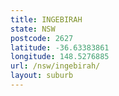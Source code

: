 ```yaml
---
title: INGEBIRAH
state: NSW
postcode: 2627
latitude: -36.63383861
longitude: 148.5276885
url: /nsw/ingebirah/
layout: suburb
---
```

